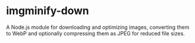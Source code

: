 # imgminify-down
A Node.js module for downloading and optimizing images, converting them to WebP and optionally compressing them as JPEG for reduced file sizes.
